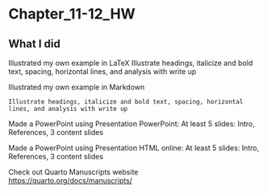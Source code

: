 # Chapter_11-12_HW

## What I did

Illustrated my own example in LaTeX
	Illustrate headings, italicize and bold text, spacing, horizontal lines, and analysis with write up

Illustrated my own example in Markdown

	Illustrate headings, italicize and bold text, spacing, horizontal lines, and analysis with write up

Made a PowerPoint using Presentation PowerPoint: At least 5 slides: Intro, References, 3 content slides

Made a PowerPoint using Presentation HTML online: At least 5 slides: Intro, References, 3 content slides

Check out Quarto Manuscripts website https://quarto.org/docs/manuscripts/